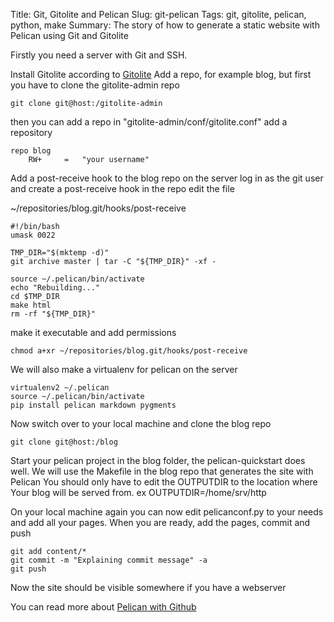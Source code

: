 Title: Git, Gitolite and Pelican
Slug: git-pelican
Tags: git, gitolite, pelican, python, make
Summary: The story of how to generate a static website with Pelican using Git and Gitolite

Firstly you need a server with Git and SSH.

Install Gitolite according to [Gitolite](https://github.com/sitaramc/gitolite#readme)
Add a repo, for example blog, but first you have to clone the gitolite-admin repo

	git clone git@host:/gitolite-admin

then you can add a repo
in "gitolite-admin/conf/gitolite.conf"
add a repository

	repo blog
		RW+		=	"your username"


Add a post-receive hook to the blog repo
on the server log in as the git user and create a post-receive hook in the repo
edit the file

~/repositories/blog.git/hooks/post-receive

	#!/bin/bash
	umask 0022

	TMP_DIR="$(mktemp -d)"
	git archive master | tar -C "${TMP_DIR}" -xf -

	source ~/.pelican/bin/activate
	echo "Rebuilding..."
	cd $TMP_DIR
	make html
	rm -rf "${TMP_DIR}"

make it executable and add permissions

	chmod a+xr ~/repositories/blog.git/hooks/post-receive


We will also make a virtualenv for pelican on the server

	virtualenv2 ~/.pelican
	source ~/.pelican/bin/activate
	pip install pelican markdown pygments


Now switch over to your local machine and clone the blog repo

	git clone git@host:/blog

Start your pelican project in the blog folder, the pelican-quickstart does well.
We will use the Makefile in the blog repo that generates the site with Pelican
You should only have to edit the OUTPUTDIR to the location where Your blog will be served from.
ex OUTPUTDIR=/home/srv/http

On your local machine again you can now edit pelicanconf.py to your needs and add all your pages.
When you are ready, add the pages, commit and push

	git add content/*
	git commit -m "Explaining commit message" -a
	git push

Now the site should be visible somewhere if you have a webserver

You can read more about [Pelican with Github](http://martinbrochhaus.com/2012/02/pelican.html)